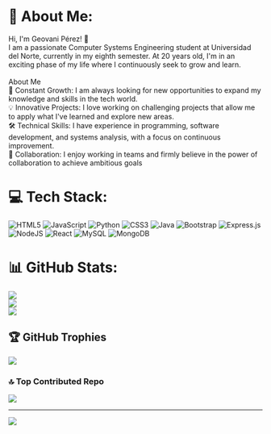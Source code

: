 # 💫 About Me:
Hi, I'm Geovani Pérez! 👋<br>I am a passionate Computer Systems Engineering student at Universidad del Norte, currently in my eighth semester. At 20 years old, I'm in an exciting phase of my life where I continuously seek to grow and learn.<br><br>About Me<br>🌱 Constant Growth: I am always looking for new opportunities to expand my knowledge and skills in the tech world.<br>💡 Innovative Projects: I love working on challenging projects that allow me to apply what I've learned and explore new areas.<br>🛠️ Technical Skills: I have experience in programming, software development, and systems analysis, with a focus on continuous improvement.<br>🤝 Collaboration: I enjoy working in teams and firmly believe in the power of collaboration to achieve ambitious goals


# 💻 Tech Stack:
![HTML5](https://img.shields.io/badge/html5-%23E34F26.svg?style=for-the-badge&logo=html5&logoColor=white) ![JavaScript](https://img.shields.io/badge/javascript-%23323330.svg?style=for-the-badge&logo=javascript&logoColor=%23F7DF1E) ![Python](https://img.shields.io/badge/python-3670A0?style=for-the-badge&logo=python&logoColor=ffdd54) ![CSS3](https://img.shields.io/badge/css3-%231572B6.svg?style=for-the-badge&logo=css3&logoColor=white) ![Java](https://img.shields.io/badge/java-%23ED8B00.svg?style=for-the-badge&logo=openjdk&logoColor=white) ![Bootstrap](https://img.shields.io/badge/bootstrap-%238511FA.svg?style=for-the-badge&logo=bootstrap&logoColor=white) ![Express.js](https://img.shields.io/badge/express.js-%23404d59.svg?style=for-the-badge&logo=express&logoColor=%2361DAFB) ![NodeJS](https://img.shields.io/badge/node.js-6DA55F?style=for-the-badge&logo=node.js&logoColor=white) ![React](https://img.shields.io/badge/react-%2320232a.svg?style=for-the-badge&logo=react&logoColor=%2361DAFB) ![MySQL](https://img.shields.io/badge/mysql-4479A1.svg?style=for-the-badge&logo=mysql&logoColor=white) ![MongoDB](https://img.shields.io/badge/MongoDB-%234ea94b.svg?style=for-the-badge&logo=mongodb&logoColor=white)
# 📊 GitHub Stats:
![](https://github-readme-stats.vercel.app/api?username=Geovani29&theme=radical&hide_border=false&include_all_commits=false&count_private=false)<br/>
![](https://github-readme-streak-stats.herokuapp.com/?user=Geovani29&theme=radical&hide_border=false)<br/>
![](https://github-readme-stats.vercel.app/api/top-langs/?username=Geovani29&theme=radical&hide_border=false&include_all_commits=false&count_private=false&layout=compact)

## 🏆 GitHub Trophies
![](https://github-profile-trophy.vercel.app/?username=Geovani29&theme=radical&no-frame=false&no-bg=true&margin-w=4)

### 🔝 Top Contributed Repo
![](https://github-contributor-stats.vercel.app/api?username=Geovani29&limit=5&theme=radical&combine_all_yearly_contributions=true)

---
[![](https://visitcount.itsvg.in/api?id=Geovani29&icon=0&color=0)](https://visitcount.itsvg.in)

<!-- Proudly created with GPRM ( https://gprm.itsvg.in ) -->
